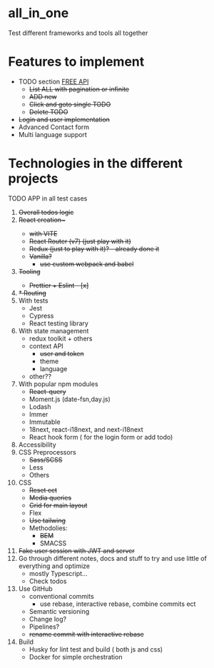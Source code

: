 # all_in_one
Test different frameworks and tools all together

# Features to implement
* TODO section [FREE API](https://dummyjson.com/docs/todos)
    * <del>List ALL with pagination or infinite
    * <del>ADD new
    * <del>Click and goto single TODO
    * <del>Delete TODO
* <del>Login and user implementation
* Advanced Contact form
* Multi language support 

# Technologies in the different projects
TODO APP in all test cases
1.	<del>Overall todos logic
2.	<del>React creation~
    * with VITE
    * React Router (v7) (just play with it)
    * Redux (just to play with it)? - already done it
    * Vanilla?
        * use custom webpack and babel
3.  <del>Tooling
    * Prettier + Eslint - [x]
3.  <del>* Routing
4.	With tests
    * Jest
    * Cypress
    * React testing library 
4. With state management
    * redux toolkit + others
    * context API
        - <del>user and token
        - theme
        - language
    * other??
5.	With popular npm modules
    * <del>React-query
    * Moment.js (date-fsn,day.js)
    * Lodash
    * Immer
    * Immutable
    * 18next, react-i18next, and next-i18next
    * React hook form ( for the login form or add todo)
6.	Accessibility
7.	CSS Preprocessors
    * <del>Sass/SCSS  
    * Less
    * Others
8.	CSS
    * <del>Reset ect
    * <del>Media queries
    * <del>Grid for main layout
    * Flex
    * <del>Use tailwing
    * Methodolies:
        * <del>BEM
        * SMACSS
9.	<del>Fake user session with JWT and server
9.  Go through different notes, docs and stuff to try and use little of everything and optimize
    * mostly Typescript...
    * Check todos
10.	Use GitHub 
    * conventional commits 
        * use rebase, interactive rebase, combine commits ect
    * Semantic versioning
    * Change log?
    * Pipelines?
    * <del>rename commit with interactive rebase
11.	Build
    * Husky for lint test and build ( both js and css)
    * Docker for simple orchestration